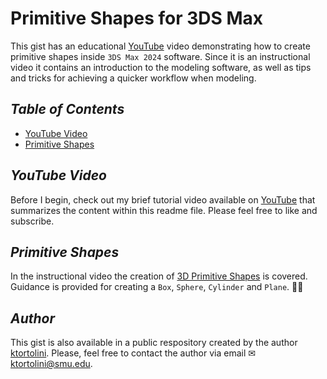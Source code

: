 # Primitive Shapes for 3DS Max

This gist has an educational [YouTube](https://youtu.be/HTt2ijB91OQ) video demonstrating how to create primitive shapes inside `3DS Max 2024` software. Since it is an instructional video it contains an introduction to the modeling software, as well as tips and tricks for achieving a quicker workflow when modeling.

## _Table of Contents_

- [YouTube Video](#youtube-video)
- [Primitive Shapes](#primitive-shapes)

## _YouTube Video_

Before I begin, check out my brief tutorial video available on [YouTube](https://youtu.be/HTt2ijB91OQ) that summarizes the content within this readme file. Please feel free to like and subscribe.

## _Primitive Shapes_

In the instructional video the creation of [3D Primitive Shapes](https://www.instructables.com/The-Basics/) is covered. Guidance is provided for creating a `Box`, `Sphere`, `Cylinder` and `Plane`. 🔺🤓

## _Author_

This gist is also available in a public respository created by the author [ktortolini](https://github.com/ktortolini). Please, feel free to contact the author via email ✉ <a>ktortolini@smu.edu</a>.
